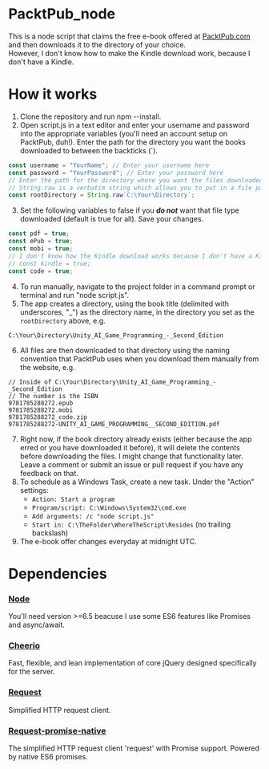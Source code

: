 # PacktPub_node
This is a node script that claims the free e-book offered at [PacktPub.com](https://www.packtpub.com/packt/offers/free-learning/) and then downloads it to the directory of your choice.  
However, I don't know how to make the Kindle download work, because I don't have a Kindle.

# How it works
1. Clone the repository and run npm --install.
2. Open script.js in a text editor and enter your username and password into the appropriate variables (you'll need an account setup on PacktPub, duh!). Enter the path for the directory you want the books downloaded to between the backticks (`).
```javascript
const username = "YourName"; // Enter your username here
const password = "YourPassword"; // Enter your password here
// Enter the path for the directory where you want the files downloaded between the backticks (`).
// String.raw is a verbatim string which allows you to put in a file path without needing to escape the slashes.
const rootDirectory = String.raw`C:\Your\Directory`;
```
3. Set the following variables to false if you **_do not_** want that file type downloaded (default is true for all). Save your changes.
```javascript
const pdf = true;
const ePub = true;
const mobi = true;
// I don't know how the Kindle download works because I don't have a Kindle to try it on.
// const kindle = true;
const code = true;
```
4. To run manually, navigate to the project folder in a command prompt or terminal and run "node script.js".
5. The app creates a directory, using the book title (delimited with underscores, "_") as the directory name, in the directory you set as the `rootDirectory` above, e.g.
```
C:\Your\Directory\Unity_AI_Game_Programming_-_Second_Edition
```
6. All files are then downloaded to that directory using the naming convention that PacktPub uses when you download them manually from the website, e.g.
```
// Inside of C:\Your\Directory\Unity_AI_Game_Programming_-_Second_Edition
// The number is the ISBN
9781785288272.epub
9781785288272.mobi
9781785288272_code.zip
9781785288272-UNITY_AI_GAME_PROGRAMMING__SECOND_EDITION.pdf
```
7. Right now, if the book directory already exists (either because the app erred or you have downloaded it before), it will delete the contents before downloading the files. I might change that functionality later. Leave a comment or submit an issue or pull request if you have any feedback on that.
8. To schedule as a Windows Task, create a new task. Under the "Action" settings:
    - `Action: Start a program`
    - `Program/script: C:\Windows\System32\cmd.exe`
    - `Add arguments: /c "node script.js"`
    - `Start in: C:\TheFolder\WhereTheScript\Resides` (no trailing backslash)
9. The e-book offer changes everyday at midnight UTC.

# Dependencies
### [Node](https://nodejs.org/)
You'll need version >=6.5 beacuse I use some ES6 features like Promises and async/await.

### [Cheerio](https://cheerio.js.org/)
Fast, flexible, and lean implementation of core jQuery designed specifically for the server.

### [Request](https://github.com/request/request#request---simplified-http-client)
Simplified HTTP request client.

### [Request-promise-native](https://github.com/request/request-promise-native#request-promise-native)
The simplified HTTP request client 'request' with Promise support. Powered by native ES6 promises.
